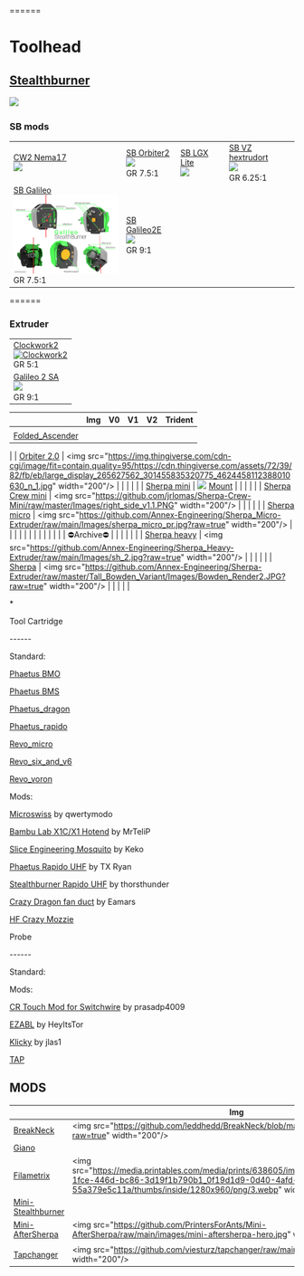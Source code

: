 ======

# Toolhead

## [Stealthburner](https://github.com/VoronDesign/Voron-Stealthburner)
<img src="https://github.com/VoronDesign/Voron-Stealthburner/raw/main/Images/Voron_Stealthburner.JPG?raw=true" width="200"/>

### SB mods
<table>
  <tr>
    <td><a href="https://www.printables.com/fr/model/454292-voron-stealthburner-clockwork2-extruder-nema17-v1">CW2 Nema17 </br>
      <img src="https://media.printables.com/media/prints/454292/images/3735612_ac6ad99c-2bfb-4d01-8ff8-13e7115964b5/thumbs/inside/1280x960/jpg/img_20230416_165634.webp?raw=true" style="width:200px;"/></a></br></td>
  <td><a href="https://www.printables.com/fr/model/345237-voron-stealthburner-orbiter-v20">SB Orbiter2 </br>
      <img src="https://media.printables.com/media/prints/345237/images/2939962_4e878b25-4db2-4603-ae08-61e539ec520d/thumbs/inside/1280x960/jpg/screen-shot-2022-12-21-at-20416-pm.webp" style="width:200px;"/></a></br>GR 7.5:1</td>
  <td><a href="https://github.com/Eytecz/LGX_Lite_Stealthburner_CW2_style_mount">SB LGX Lite</br>
      <img src="https://user-images.githubusercontent.com/94404962/184004932-a4767190-644e-4b3a-a60f-1d7e687b40dd.png" style="width:200px;"/></a></br></td>
  <td><a href="https://www.printables.com/fr/model/369577-vz-hextrudort-for-stealthburner">SB VZ hextrudort</br>
      <img src="https://media.printables.com/media/prints/369577/images/3114340_0c014c1a-d0f1-494b-8d3b-d2f050330c12/thumbs/inside/1280x960/jpg/pxl_20230107_071850272.webp" style="width:200px;"/></a></br>GR 6.25:1</td>
  </tr>
  <tr>
  <td><a href="https://github.com/Mamsih/Galileo-stealthBurner">SB Galileo</br>
      <img src="https://github.com/Mamsih/Galileo-stealthBurner/raw/main/imge/Galileo-SB.jpg" style="width:200px;"/></a></br>GR 7.5:1</td>
  <td><a href="https://github.com/JaredC01/Galileo2">SB Galileo2E</br>
      <img src="https://github.com/JaredC01/Galileo2/blob/main/images/g2extruder.png" style="width:200px;"/></a></br>GR 9:1</td>
  </tr>
</table>

======

### Extruder
<table>
  <tr>
    <td><a href="https://github.com/VoronDesign/Voron-Stealthburner/tree/main/STLs/Clockwork2">Clockwork2</br>
      <img src="https://github.com/VoronDesign/Voron-Stealthburner/raw/main/Images/Voron_Stealthburner.JPG" alt="Clockwork2" style="width:200px;"/></a></br>GR 5:1</td>
  </tr>
   <tr>
    <td><a href="https://github.com/JaredC01/Galileo2">Galileo 2 SA</br>
      <img src="https://github.com/JaredC01/Galileo2/blob/main/images/g2sa.png"style="width:200px;"/></a></br>GR 9:1</td>
  </tr>
</table>

|                                                                                              | Img                                                                                                                                                                                                                   | V0  | V1  | V2  | Trident |
| -------------------------------------------------------------------------------------------- | --------------------------------------------------------------------------------------------------------------------------------------------------------------------------------------------------------------------- | --- | --- | --- | ------- |
|                                                                                              |                                                                                                                                                                                                                       |     |     |     |         |
| [Folded_Ascender](https://github.com/Annex-Engineering/Folded_Ascender-Extruder/tree/master) |                                                                                                                                                                                                                       |     |     |     |         |
|
| [Orbiter 2.0](https://www.thingiverse.com/thing:5168611/files)                               | &lt;img src="https://img.thingiverse.com/cdn-cgi/image/fit=contain,quality=95/https://cdn.thingiverse.com/assets/72/39/82/fb/eb/large_display_265627562_301455835320775_4624458112388010630_n_1.jpg" width="200"/&gt; |     |     |     |         |
| [Sherpa mini](https://github.com/Annex-Engineering/Sherpa_Mini-Extruder/tree/master)         | <img src="https://github.com/Annex-Engineering/Sherpa_Mini_Extruder/raw/master/Images/sherpa_mini_rc1.jpg?raw=true" width="200"/>  [Mount](https://www.printables.com/fr/model/169127-voron-0-sherpa-mini-mount)      |     |     |     |         |
| [Sherpa Crew mini](https://github.com/jrlomas/Sherpa-Crew-Mini)                              | &lt;img src="https://github.com/jrlomas/Sherpa-Crew-Mini/raw/master/Images/right_side_v1.1.PNG" width="200"/&gt;                                                                                                      |     |     |     |         |
| [Sherpa micro](https://github.com/Annex-Engineering/Sherpa_Micro-Extruder)                   | &lt;img src="https://github.com/Annex-Engineering/Sherpa_Micro-Extruder/raw/main/Images/sherpa_micro_pr.jpg?raw=true" width="200"/&gt;                                                                                |     |     |     |         |
|                                                                                              |                                                                                                                                                                                                                       |     |     |     |         |
| ⛔Archive⛔                                                                                    |                                                                                                                                                                                                                       |     |     |     |         |
| [Sherpa heavy](https://github.com/Annex-Engineering/Sherpa_Heavy-Extruder)                   | &lt;img src="https://github.com/Annex-Engineering/Sherpa_Heavy-Extruder/raw/main/Images/sh_2.jpg?raw=true" width="200"/&gt;                                                                                           |     |     |     |         |
| [Sherpa](https://github.com/Annex-Engineering/Sherpa-Extruder)                               | &lt;img src="https://github.com/Annex-Engineering/Sherpa-Extruder/raw/master/Tall_Bowden_Variant/Images/Bowden_Render2.JPG?raw=true" width="200"/&gt;                                                                 |     |     |     |         |


\*

Tool Cartridge

\------

Standard:

[Phaetus BMO](<https://github.com/VoronDesign/Voron-Stealthburner/tree/main/STLs/Stealthburner/Printheads/phaetus_bmo>)

[Phaetus BMS](<https://github.com/VoronDesign/Voron-Stealthburner/tree/main/STLs/Stealthburner/Printheads/phaetus_bms>)

[Phaetus_dragon](<https://github.com/VoronDesign/Voron-Stealthburner/tree/main/STLs/Stealthburner/Printheads/phaetus_dragon>)

[Phaetus_rapido](<https://github.com/VoronDesign/Voron-Stealthburner/tree/main/STLs/Stealthburner/Printheads/phaetus_rapido>)

[Revo_micro](<https://github.com/VoronDesign/Voron-Stealthburner/tree/main/STLs/Stealthburner/Printheads/revo_micro>)

[Revo_six_and_v6](<https://github.com/VoronDesign/Voron-Stealthburner/tree/main/STLs/Stealthburner/Printheads/revo_six_and_v6>)

[Revo_voron](<https://github.com/VoronDesign/Voron-Stealthburner/tree/main/STLs/Stealthburner/Printheads/revo_voron>)

Mods:

[Microswiss](<https://www.printables.com/fr/model/272765-stealthburner-microswiss-toolhead>) by qwertymodo

[Bambu Lab X1C/X1 Hotend](<https://www.printables.com/fr/model/323196-voron-stealthburner-for-bambu-lab-x1cx1-hotend>) by MrTeliP

[Slice Engineering Mosquito](<https://www.printables.com/fr/model/278870-voron-stealthburner-slice-engineering-mosquito>) by Keko

[Phaetus Rapido UHF](<https://www.printables.com/fr/model/246799-stealthburner-phaetus-rapido-uhf>) by TX Ryan

[Stealthburner Rapido UHF](<https://github.com/VoronDesign/VoronUsers/tree/master/printer_mods/bythorsthunder/Stealthburner_Rapido_Uhf>) by thorsthunder

[Crazy Dragon fan duct](<https://github.com/VoronDesign/VoronUsers/tree/master/printer_mods/eamars/stealthburner_crazy_dragon_toolhead>) by Eamars

[HF Crazy Mozzie](<https://github.com/VoronDesign/VoronUsers/tree/master/printer_mods/gauravmm/crazy_mozzie_cw2>)

Probe

\------

Standard:

Mods:

[CR Touch Mod for Switchwire](<https://www.printables.com/fr/model/260473-voron-stealthburner-cr-touch-mod-for-switchwire-to/remixes>) by prasadp4009

[EZABL](<https://www.printables.com/fr/model/260919-voron-stealthburner-ezabl-mount-adlx-remix-for-12m>) by HeyItsTor

[Klicky](<https://github.com/jlas1/Klicky-Probe>) by jlas1

[TAP](<https://github.com/VoronDesign/Voron-Tap>)

## MODS

|                                                                                                   | Img                                                                                                                                                                                                        | V0  | V1  | V2  | Trident |     |     |     |     |     |
| ------------------------------------------------------------------------------------------------- | ---------------------------------------------------------------------------------------------------------------------------------------------------------------------------------------------------------- | --- | --- | --- | ------- | --- | --- | --- | --- | --- |
| [BreakNeck](https://github.com/leddhedd/BreakNeck)                                                | &lt;img src="https://github.com/leddhedd/BreakNeck/blob/main/Images/sizes.png?raw=true" width="200"/&gt;                                                                                                   |     |     | ✔   |         |     |     |     |     |     |
| [Giano](https://github.com/FBServiceTech3D/Giano_StealthBurner_Dual_Filament)                     |                                                                                                                                                                                                            | ❌   |     | ✔   | ✔       |     |     |     |     |     |
| [Filametrix](https://www.printables.com/fr/model/638605-filametrix-mmuercf-filament-cutter-voron) | &lt;img src="https://media.printables.com/media/prints/638605/images/5048319_9a489845-1fce-446d-bc86-3d19f1b790b1_0f19d1d9-0d40-4afd-a19e-55a379e5c11a/thumbs/inside/1280x960/png/3.webp" width="200"/&gt; | ❌   |     | ✔   | ✔       |     |     |     |     |     |
| [Mini-Stealthburner](Mini-Stealthburner.md)                                                       |                                                                                                                                                                                                            | ✔   |     |     |         |     |     |     |     |     |
| [Mini-AfterSherpa](https://github.com/PrintersForAnts/Mini-AfterSherpa)                           | &lt;img src="https://github.com/PrintersForAnts/Mini-AfterSherpa/raw/main/images/mini-aftersherpa-hero.jpg" width="200"/&gt;                                                                               | ✔   |     |     |         |     |     |     |     |     |
|                                                                                                   |                                                                                                                                                                                                            |     |     |     |         |     |     |     |     |     |
| [Tapchanger](https://github.com/viesturz/tapchanger)                                              | &lt;img src="https://github.com/viesturz/tapchanger/raw/main/images/rods-photo.jpg" width="200"/&gt;                                                                                                       |     |     | ✔   |         |     |     |     |     |     |
